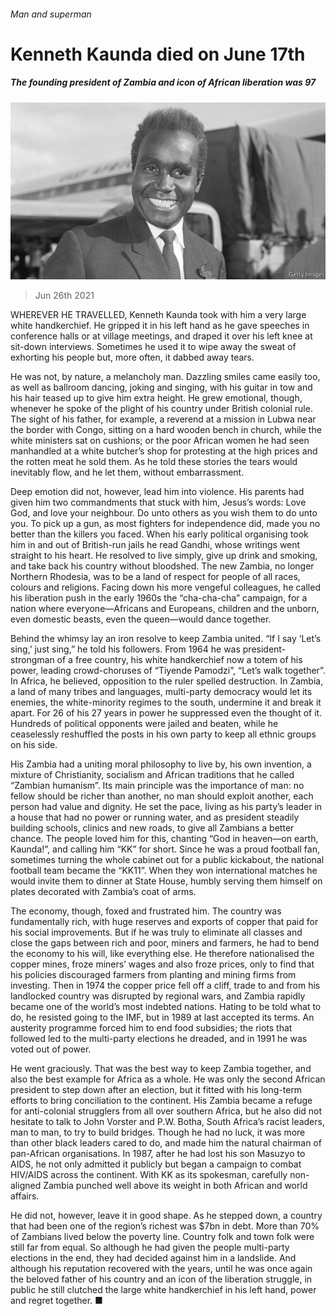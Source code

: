 ###### Man and superman

# Kenneth Kaunda died on June 17th 

##### The founding president of Zambia and icon of African liberation was 97 

![image](images/20210626_OBP001_0.jpg) 

> Jun 26th 2021 

WHEREVER HE TRAVELLED, Kenneth Kaunda took with him a very large white handkerchief. He gripped it in his left hand as he gave speeches in conference halls or at village meetings, and draped it over his left knee at sit-down interviews. Sometimes he used it to wipe away the sweat of exhorting his people but, more often, it dabbed away tears.

He was not, by nature, a melancholy man. Dazzling smiles came easily too, as well as ballroom dancing, joking and singing, with his guitar in tow and his hair teased up to give him extra height. He grew emotional, though, whenever he spoke of the plight of his country under British colonial rule. The sight of his father, for example, a reverend at a mission in Lubwa near the border with Congo, sitting on a hard wooden bench in church, while the white ministers sat on cushions; or the poor African women he had seen manhandled at a white butcher’s shop for protesting at the high prices and the rotten meat he sold them. As he told these stories the tears would inevitably flow, and he let them, without embarrassment.


Deep emotion did not, however, lead him into violence. His parents had given him two commandments that stuck with him, Jesus’s words: Love God, and love your neighbour. Do unto others as you wish them to do unto you. To pick up a gun, as most fighters for independence did, made you no better than the killers you faced. When his early political organising took him in and out of British-run jails he read Gandhi, whose writings went straight to his heart. He resolved to live simply, give up drink and smoking, and take back his country without bloodshed. The new Zambia, no longer Northern Rhodesia, was to be a land of respect for people of all races, colours and religions. Facing down his more vengeful colleagues, he called his liberation push in the early 1960s the “cha-cha-cha” campaign, for a nation where everyone—Africans and Europeans, children and the unborn, even domestic beasts, even the queen—would dance together.

Behind the whimsy lay an iron resolve to keep Zambia united. “If I say ‘Let’s sing,’ just sing,” he told his followers. From 1964 he was president-strongman of a free country, his white handkerchief now a totem of his power, leading crowd-choruses of “Tiyende Pamodzi”, “Let’s walk together”. In Africa, he believed, opposition to the ruler spelled destruction. In Zambia, a land of many tribes and languages, multi-party democracy would let its enemies, the white-minority regimes to the south, undermine it and break it apart. For 26 of his 27 years in power he suppressed even the thought of it. Hundreds of political opponents were jailed and beaten, while he ceaselessly reshuffled the posts in his own party to keep all ethnic groups on his side.

His Zambia had a uniting moral philosophy to live by, his own invention, a mixture of Christianity, socialism and African traditions that he called “Zambian humanism”. Its main principle was the importance of man: no fellow should be richer than another, no man should exploit another, each person had value and dignity. He set the pace, living as his party’s leader in a house that had no power or running water, and as president steadily building schools, clinics and new roads, to give all Zambians a better chance. The people loved him for this, chanting “God in heaven—on earth, Kaunda!”, and calling him “KK” for short. Since he was a proud football fan, sometimes turning the whole cabinet out for a public kickabout, the national football team became the “KK11”. When they won international matches he would invite them to dinner at State House, humbly serving them himself on plates decorated with Zambia’s coat of arms.

The economy, though, foxed and frustrated him. The country was fundamentally rich, with huge reserves and exports of copper that paid for his social improvements. But if he was truly to eliminate all classes and close the gaps between rich and poor, miners and farmers, he had to bend the economy to his will, like everything else. He therefore nationalised the copper mines, froze miners’ wages and also froze prices, only to find that his policies discouraged farmers from planting and mining firms from investing. Then in 1974 the copper price fell off a cliff, trade to and from his landlocked country was disrupted by regional wars, and Zambia rapidly became one of the world’s most indebted nations. Hating to be told what to do, he resisted going to the IMF, but in 1989 at last accepted its terms. An austerity programme forced him to end food subsidies; the riots that followed led to the multi-party elections he dreaded, and in 1991 he was voted out of power.

He went graciously. That was the best way to keep Zambia together, and also the best example for Africa as a whole. He was only the second African president to step down after an election, but it fitted with his long-term efforts to bring conciliation to the continent. His Zambia became a refuge for anti-colonial strugglers from all over southern Africa, but he also did not hesitate to talk to John Vorster and P.W. Botha, South Africa’s racist leaders, man to man, to try to build bridges. Though he had no luck, it was more than other black leaders cared to do, and made him the natural chairman of pan-African organisations. In 1987, after he had lost his son Masuzyo to AIDS, he not only admitted it publicly but began a campaign to combat HIV/AIDS across the continent. With KK as its spokesman, carefully non-aligned Zambia punched well above its weight in both African and world affairs.

He did not, however, leave it in good shape. As he stepped down, a country that had been one of the region’s richest was $7bn in debt. More than 70% of Zambians lived below the poverty line. Country folk and town folk were still far from equal. So although he had given the people multi-party elections in the end, they had decided against him in a landslide. And although his reputation recovered with the years, until he was once again the beloved father of his country and an icon of the liberation struggle, in public he still clutched the large white handkerchief in his left hand, power and regret together. ■

